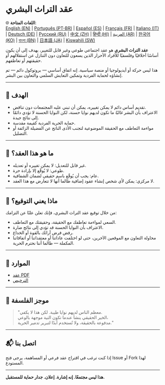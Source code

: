 
# عقد التراث البشري

🌐 **اللغات المتاحة**:  
[English (EN)](./README.md) | [Português (PT-BR)](./README_pt-BR.md) | [Español (ES)](./README_es.md) | [Français (FR)](./README_fr.md) | [Italiano (IT)](./README_it.md) | [Deutsch (DE)](./README_de.md) | [Русский (RU)](./README_ru.md) | [中文 (ZH)](./README_zh.md) | [हिन्दी (HI)](./README_hi.md) | [العربية (AR)](./README_ar.md) | [한국어 (KO)](./README_ko.md) | [বাংলা (BN)](./README_bn.md) | [日本語 (JA)](./README_ja.md) | [Kiswahili (SW)](./README_sw.md)

**عقد التراث البشري** هو عقد اجتماعي طوعي وغير قابل للتغيير، يهدف إلى أن يكون أساسًا أخلاقيًا وفلسفيًا للأفراد الأحرار الذين يسعون للتعاون دون التنازل عن استقلالهم أو حقيقتهم أو تعاطفهم.

هذا ليس حركة أو أيديولوجيا أو منصة سياسية. إنه اتفاق أساسي — بروتوكول دائم — تم إنشاؤه لحماية الفردية وتمكين التعايش السلمي والتعاون بين البشر.

---

## 🌱 الهدف

- تقديم أساس دائم لا يمكن تغييره، يمكن أن تبني عليه المجتمعات دون تناقض.
- الاعتراف بأن البشر *غالبًا* ما تكون لديهم نوايا حسنة، لكن النوايا الحسنة لا تؤدي دائمًا إلى نتائج جيدة.
- حماية الحرية الفردية كقيمة مقدسة.
- مواءمة التعاطف مع الحقيقة الموضوعية لتجنب الأذى الناتج عن الفضيلة الزائفة أو التضليل.

---

## 📜 ما هو هذا العقد؟

- غير قابل للتعديل: لا يمكن تغييره أو تعديله.
- طوعي: لا يُوقّع إلا بإرادة حرة.
- عام: يجب أن يُوقّع باسم حقيقي لضمان الشفافية.
- لا مركزي: يمكن لأي شخص إنشاء عقود إضافية طالما أنها لا تتعارض مع هذا العقد.

---

## 🔏 ماذا يعني التوقيع؟

من خلال توقيع عقد التراث البشري، فإنك تعلن علنًا عن التزامك:

- السعي لمواءمة تعاطفك مع الحقيقة، وحقيقتك مع التعاطف.
- الاعتراف بأن النوايا الحسنة قد تؤدي إلى نتائج ضارة.
- رفض فرض آرائك بالقوة أو الخداع.
- محاولة التعاون مع الموقعين الآخرين، حتى لو اختلفت عاداتنا أو معتقداتنا أو اتفاقاتنا المكملة — طالما أننا نحترم الحرية.

---

## 📎 الموارد

- [عقد PDF](./Aqd_Al_Turath_Al_Bashari.pdf)
- [الترخيص](./LICENSE)

---

## 🧠 موجز الفلسفة

> "معظم الناس لديهم نوايا طيبة. لكن هذا لا يكفي.  
> الخير الحقيقي ينشأ عندما تكون النية موجهة بالوعي،  
> مدفوعة بالحقيقة، ولا تُستخدم أبدًا لتبرير تدمير الحرية."

---

## 📬 اتصل بنا

إذا كنت ترغب في اقتراح عقد فرعي أو المساهمة، يرجى فتح Issue أو Fork لهذا المستودع.

---

**هذا ليس مجتمعًا. إنه إشارة. إعلان. جدار حماية للمستقبل.**

